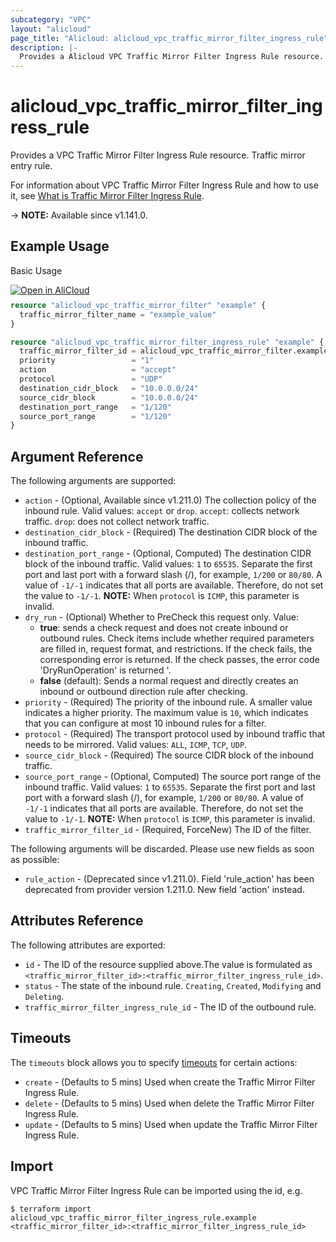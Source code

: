 ```yaml
---
subcategory: "VPC"
layout: "alicloud"
page_title: "Alicloud: alicloud_vpc_traffic_mirror_filter_ingress_rule"
description: |-
  Provides a Alicloud VPC Traffic Mirror Filter Ingress Rule resource.
---
```


# alicloud_vpc_traffic_mirror_filter_ingress_rule

Provides a VPC Traffic Mirror Filter Ingress Rule resource. Traffic mirror entry rule.

For information about VPC Traffic Mirror Filter Ingress Rule and how to use it, see [What is Traffic Mirror Filter Ingress Rule](https://www.alibabacloud.com/help/doc-detail/261357.htm).

-> **NOTE:** Available since v1.141.0.

## Example Usage

Basic Usage

<div style="display: block;margin-bottom: 40px;"><div class="oics-button" style="float: right;position: absolute;margin-bottom: 10px;">
  <a href="https://api.aliyun.com/api-tools/terraform?resource=alicloud_vpc_traffic_mirror_filter_ingress_rule&exampleId=a46c25c6-111a-a8e0-4a99-8bd62bbc106b08fd7590&activeTab=example&spm=docs.r.vpc_traffic_mirror_filter_ingress_rule.0.a46c25c611&intl_lang=EN_US" target="_blank">
    <img alt="Open in AliCloud" src="https://img.alicdn.com/imgextra/i1/O1CN01hjjqXv1uYUlY56FyX_!!6000000006049-55-tps-254-36.svg" style="max-height: 44px; max-width: 100%;">
  </a>
</div></div>

```terraform
resource "alicloud_vpc_traffic_mirror_filter" "example" {
  traffic_mirror_filter_name = "example_value"
}

resource "alicloud_vpc_traffic_mirror_filter_ingress_rule" "example" {
  traffic_mirror_filter_id = alicloud_vpc_traffic_mirror_filter.example.id
  priority                 = "1"
  action                   = "accept"
  protocol                 = "UDP"
  destination_cidr_block   = "10.0.0.0/24"
  source_cidr_block        = "10.0.0.0/24"
  destination_port_range   = "1/120"
  source_port_range        = "1/120"
}
```

## Argument Reference

The following arguments are supported:
* `action` - (Optional, Available since v1.211.0) The collection policy of the inbound rule. Valid values: `accept` or `drop`. `accept`: collects network traffic. `drop`: does not collect network traffic.
* `destination_cidr_block` - (Required) The destination CIDR block of the inbound traffic.
* `destination_port_range` - (Optional, Computed) The destination CIDR block of the inbound traffic. Valid values: `1` to `65535`. Separate the first port and last port with a forward slash (/), for example, `1/200` or `80/80`. A value of `-1/-1` indicates that all ports are available. Therefore, do not set the value to `-1/-1`. **NOTE:** When `protocol` is `ICMP`, this parameter is invalid.
* `dry_run` - (Optional) Whether to PreCheck this request only. Value:
  - **true**: sends a check request and does not create inbound or outbound rules. Check items include whether required parameters are filled in, request format, and restrictions. If the check fails, the corresponding error is returned. If the check passes, the error code 'DryRunOperation' is returned '.
  - **false** (default): Sends a normal request and directly creates an inbound or outbound direction rule after checking.
* `priority` - (Required) The priority of the inbound rule. A smaller value indicates a higher priority. The maximum value is `10`, which indicates that you can configure at most 10 inbound rules for a filter.
* `protocol` - (Required) The transport protocol used by inbound traffic that needs to be mirrored. Valid values: `ALL`, `ICMP`, `TCP`, `UDP`.
* `source_cidr_block` - (Required) The source CIDR block of the inbound traffic.
* `source_port_range` - (Optional, Computed) The source port range of the inbound traffic. Valid values: `1` to `65535`. Separate the first port and last port with a forward slash (/), for example, `1/200` or `80/80`. A value of `-1/-1` indicates that all ports are available. Therefore, do not set the value to `-1/-1`. **NOTE:** When `protocol` is `ICMP`, this parameter is invalid.
* `traffic_mirror_filter_id` - (Required, ForceNew) The ID of the filter.

The following arguments will be discarded. Please use new fields as soon as possible:
* `rule_action` - (Deprecated since v1.211.0). Field 'rule_action' has been deprecated from provider version 1.211.0. New field 'action' instead.

## Attributes Reference

The following attributes are exported:
* `id` - The ID of the resource supplied above.The value is formulated as `<traffic_mirror_filter_id>:<traffic_mirror_filter_ingress_rule_id>`.
* `status` - The state of the inbound rule. `Creating`, `Created`, `Modifying` and `Deleting`.
* `traffic_mirror_filter_ingress_rule_id` - The ID of the outbound rule.

## Timeouts

The `timeouts` block allows you to specify [timeouts](https://www.terraform.io/docs/configuration-0-11/resources.html#timeouts) for certain actions:
* `create` - (Defaults to 5 mins) Used when create the Traffic Mirror Filter Ingress Rule.
* `delete` - (Defaults to 5 mins) Used when delete the Traffic Mirror Filter Ingress Rule.
* `update` - (Defaults to 5 mins) Used when update the Traffic Mirror Filter Ingress Rule.

## Import

VPC Traffic Mirror Filter Ingress Rule can be imported using the id, e.g.

```shell
$ terraform import alicloud_vpc_traffic_mirror_filter_ingress_rule.example <traffic_mirror_filter_id>:<traffic_mirror_filter_ingress_rule_id>
```